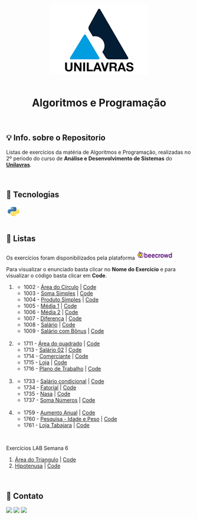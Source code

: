 <div align="center">
  <img alt="Logo Unilavras" title="Unilavras" src="./readme/logo_unilavras.png">
</div>
<br>
<h1 align="center"> 
	 Algoritmos e Programação 
</h1>

</br>

<h2 align=left> 💡​ Info. sobre o Repositorio </h2>

<p> Listas de exercícios da matéria de Algoritmos e Programação, realizadas no 2º periodo do curso de   <strong>Análise e Desenvolvimento de Sistemas</strong> do <a href="https://unilavras.edu.br/"> <strong>Unilavras</strong></a>.<p>
</br>

<h2 align=left> 🧰​ Tecnologias</h2>

<div align=left>
  <img align="center" alt="Python" height="30" width="40" src="https://raw.githubusercontent.com/devicons/devicon/master/icons/python/python-original.svg">
</div>

</br>

<div align=left>
  <h2 align=left> 📝​​ Listas</h2>
  <p>Os exercícios foram disponibilizados pela plataforma <a href="https://www.beecrowd.com.br/"><img height="28" width="100" src="./readme/logo_beecrowd.png"></a></p>
  <p>Para visualizar o enunciado basta clicar no <strong>Nome do Exercício</strong> e para visualizar o código basta clicar em <strong>Code</strong>.</p>
  <ol>
    <li>
      <ul>
        <li>1002 - <a href="https://www.beecrowd.com.br/judge/pt/problems/view/1002">Área do Círculo</a> | <a href="https://github.com/DaviF91/Unilavras.Algoritimos-e-Programacao-Python/blob/master/lista1/areaDoCirculo.py">Code</a>
        </li>
        <li>1003 - <a href="https://www.beecrowd.com.br/judge/pt/problems/view/1003">Soma Simples</a> | <a href="https://github.com/DaviF91/Unilavras.Algoritimos-e-Programacao-Python/blob/master/lista1/somaSimples.py">Code</a>
        </li>
        <li>1004 - <a href="https://www.beecrowd.com.br/judge/pt/problems/view/1004">Produto Simples</a> | <a href="https://github.com/DaviF91/Unilavras.Algoritimos-e-Programacao-Python/blob/master/lista1/produtoSimples.py">Code</a>
        </li>
        <li>1005 - <a href="https://www.beecrowd.com.br/judge/pt/problems/view/1005">Média 1</a> | <a href="https://github.com/DaviF91/Unilavras.Algoritimos-e-Programacao-Python/blob/master/lista1/media1.py">Code</a>
        </li>
        <li>1006 - <a href="https://www.beecrowd.com.br/judge/pt/problems/view/1006">Média 2</a> | <a href="https://github.com/DaviF91/Unilavras.Algoritimos-e-Programacao-Python/blob/master/lista1/media2.py">Code</a>
        </li>
        <li>1007 - <a href="https://www.beecrowd.com.br/judge/pt/problems/view/1007">Diferença</a> | <a href="https://github.com/DaviF91/Unilavras.Algoritimos-e-Programacao-Python/blob/master/lista1/diferenca.py">Code</a>
        </li>
        <li>1008 - <a href="https://www.beecrowd.com.br/judge/pt/problems/view/1008">Salário</a> | <a href="https://github.com/DaviF91/Unilavras.Algoritimos-e-Programacao-Python/blob/master/lista1/salario.py">Code</a>
        </li>
        <li>1009 - <a href="https://www.beecrowd.com.br/judge/pt/problems/view/1009">Salário com Bônus</a> | <a href="https://github.com/DaviF91/Unilavras.Algoritimos-e-Programacao-Python/blob/master/lista1/salarioComBonus.py">Code</a>
        </li>
        </br>
      </ul>
    </li>
    <li>
      <ul>
      <li>1711 - <a href="https://www.beecrowd.com.br/judge/pt/custom-problems/view/1711">Área do quadrado</a> | <a href="https://github.com/DaviF91/Unilavras.Algoritimos-e-Programacao-Python/blob/master/lista2/areaQuadrado.py">Code</a>
      </li>
      <li>1713 - <a href="https://www.beecrowd.com.br/judge/pt/custom-problems/view/1713">Salário 02</a> | <a href="https://github.com/DaviF91/Unilavras.Algoritimos-e-Programacao-Python/blob/master/lista2/salario2.py">Code</a>
      </li>
      <li>1714 - <a href="https://www.beecrowd.com.br/judge/pt/custom-problems/view/1714">Comerciante</a> | <a href="https://github.com/DaviF91/Unilavras.Algoritimos-e-Programacao-Python/blob/master/lista2/comerciante.py">Code</a>
      </li>
      <li>1715 - <a href="https://www.beecrowd.com.br/judge/pt/custom-problems/view/1715">Loja</a> | <a href="https://github.com/DaviF91/Unilavras.Algoritimos-e-Programacao-Python/blob/master/lista2/loja.py">Code</a>
      </li>
      <li>1716 - <a href="https://www.beecrowd.com.br/judge/pt/custom-problems/view/1716">Plano de Trabalho</a> | <a href="https://github.com/DaviF91/Unilavras.Algoritimos-e-Programacao-Python/blob/master/lista2/planoDeTrabalho.py">Code</a>
      </li>
      </br>
      </ul>
    </li>
    <li>
      <ul>
      <li>1733 - <a href="https://www.beecrowd.com.br/judge/pt/custom-problems/view/1733">Salário condicional</a> | <a href="https://github.com/DaviF91/Unilavras.Algoritimos-e-Programacao-Python/blob/master/lista3/salarioCondicional.py">Code</a>
      </li>
      <li>1734 - <a href="https://www.beecrowd.com.br/judge/pt/custom-problems/view/1734">Fatorial</a> | <a href="https://github.com/DaviF91/Unilavras.Algoritimos-e-Programacao-Python/blob/master/lista3/fatorial.py">Code</a>
      </li>
      <li>1735 - <a href="https://www.beecrowd.com.br/judge/pt/custom-problems/view/1735">Nasa</a> | <a href="https://github.com/DaviF91/Unilavras.Algoritimos-e-Programacao-Python/blob/master/lista3/contagemRegressivaNasa.py">Code</a>
      </li>
      <li>1737 - <a href="https://www.beecrowd.com.br/judge/pt/custom-problems/view/1737">Soma Números</a> | <a href="https://github.com/DaviF91/Unilavras.Algoritimos-e-Programacao-Python/blob/master/lista3/somaNumeros.py">Code</a>
      </li>
      </br>
      </ul>
    </li>
    <li>
      <ul>
      <li>1759 - <a href="https://www.beecrowd.com.br/judge/pt/custom-problems/view/1759">Aumento Anual</a> | <a href="https://github.com/DaviF91/Unilavras.Algoritimos-e-Programacao-Python/blob/master/lista%204/aumentoAnual.py">Code</a>
      </li>
      <li>1760 - <a href="https://www.beecrowd.com.br/judge/pt/custom-problems/view/1760">Pesquisa - Idade e Peso</a> | <a href="https://github.com/DaviF91/Unilavras.Algoritimos-e-Programacao-Python/blob/master/lista%204/pesquisaIdadePeso.py">Code</a>
      </li>
      <li>1761 - <a href="https://www.beecrowd.com.br/judge/pt/custom-problems/view/1761">Loja Tabajara</a> | <a href="https://github.com/DaviF91/Unilavras.Algoritimos-e-Programacao-Python/blob/master/lista%204/lojaTabajara.py">Code</a>
      </li>
      </ul>
    </li>
  </ol>
  </br>
  <p>Exercícios LAB Semana 6</p>
  <ol>
  <li><a href="https://github.com/DaviF91/Unilavras.Algoritimos-e-Programacao-Python/blob/master/readme/labSemana6_1.png">Área do Triangulo</a> | <a href="https://github.com/DaviF91/Unilavras.Algoritimos-e-Programacao-Python/blob/master/lab%20Semana%206/areaTriangulo.py">Code</a></li>
  <li><a href="https://github.com/DaviF91/Unilavras.Algoritimos-e-Programacao-Python/blob/master/readme/labSemana6_2.png">Hipotenusa</a> | <a href="https://github.com/DaviF91/Unilavras.Algoritimos-e-Programacao-Python/blob/master/lab%20Semana%206/hipotenusa.py">Code</a></li>
  </ol>
</div>

</br>

<h2>​📧​​ Contato </h2>
<div>
 <a href="https://discordapp.com/users/Davi Ferreira#3299" target="_blank"><img src="https://img.shields.io/badge/Discord-7289DA?style=for-the-badge&logo=discord&logoColor=white" target="_blank"></a> 
  <a href = "mailto:daviferreiraaew@gmail.com"><img src="https://img.shields.io/badge/Gmail-D14836?style=for-the-badge&logo=gmail&logoColor=white" target="_blank"></a>
  <a href="https://www.linkedin.com/in/davi-ferreira-42912624" target="_blank"><img src="https://img.shields.io/badge/-LinkedIn-%230077B5?style=for-the-badge&logo=linkedin&logoColor=white" target="_blank"></a> 
 </div>
